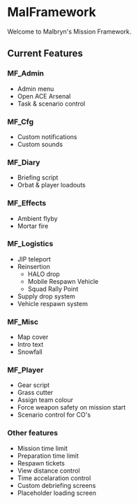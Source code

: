 # MalFramework
Welcome to Malbryn's Mission Framework.

## Current Features

### MF_Admin
 - Admin menu
 - Open ACE Arsenal
 - Task & scenario control

### MF_Cfg
 - Custom notifications
 - Custom sounds

### MF_Diary
 - Briefing script
 - Orbat & player loadouts

### MF_Effects
 - Ambient flyby
 - Mortar fire

### MF_Logistics
 - JIP teleport
 - Reinsertion
   - HALO drop
   - Mobile Respawn Vehicle
   - Squad Rally Point
 - Supply drop system
 - Vehicle respawn system

### MF_Misc
 - Map cover
 - Intro text
 - Snowfall

### MF_Player
 - Gear script
 - Grass cutter
 - Assign team colour
 - Force weapon safety on mission start
 - Scenario control for CO's

### Other features
 - Mission time limit
 - Preparation time limit
 - Respawn tickets
 - View distance control
 - Time accelaration control
 - Custom debriefing screens
 - Placeholder loading screen
